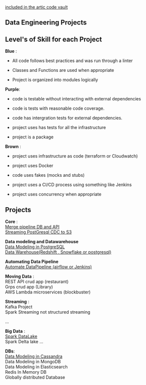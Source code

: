 [included in the artic code vault](https://newatlas.com/computers/github-21tb-data-arctic-world-archive/)

## Data Engineering Projects

## Level's of Skill for each Project

**Blue** :

* All code follows best practices and was run through a linter   

* Classes and Functions are used when appropriate  

* Project is organized into modules logically  


**Purple**:  


* code is testable without interacting with external dependencies

* code is tests with reasonable code coverage.

* code has intergration tests for external dependencies. 

* project uses has tests for all the infrastructure  

* project is a package   
 
**Brown** :

* project uses infrastructure as code (terraform or Cloudwatch)  

* project uses Docker

* code uses fakes (mocks and stubs)

* project uses a CI/CD process using something like Jenkins  

* project uses concurrency when appropriate  
  
  
## Projects     
 
**Core** :    
 [Merge pipeline DB and API](https://github.com/bclipp/data_engineering_projects/tree/master/project01)  
 [Streaming PostGresql CDC to S3](https://github.com/bclipp/data_engineering_projects/tree/master/project02)     

**Data modeling and Datawarehouse**         
 [Data Modeling in PostgreSQL](https://github.com/bclipp/data_engineering_projects/tree/master/project03)  
 [Data Warehouse(Redshift , Snowflake or postgresql)](https://github.com/bclipp/data_engineering_projects/tree/master/project05)   

**Automating Data Pipeline**  
 [Automate DataPipeline (airflow or Jenkins)](https://github.com/bclipp/data_engineering_projects/tree/master/project07)  

 **Moving Data** :  
 REST API crud app (restaurant)  
 Grps crud  app (Library)  
AWS Lambda microservices (blockbuster)  

**Streaming** :   
 Kafka Project   
Spark Streaming not structured streaming

...


**Big Data** :  
[Spark DataLake](https://github.com/bclipp/data_engineering_projects/tree/master/project06)  
Spark Delta lake
...

**DBs**:  
 [Data Modeling in Cassandra](https://github.com/bclipp/data_engineering_projects/tree/master/project04)    
 Data Modeling in MongoDB  
  Data Modeling in Elasticsearch  
 Redis 
In Memory DB   
Globally distributed Database  
 




